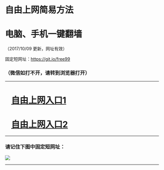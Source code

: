 ﻿# 自由上网简易方法

# 电脑、手机一键翻墙

（2017/10/09 更新，网址有效）

固定短网址：https://git.io/free99

### （微信如打不开，请转到浏览器打开）


***





# &nbsp;&nbsp; <a href="http://ft1582216789.fwq-tz-1001.info/fwqtz01.html?t=100900111221 " target="_blank">自由上网入口1</a>
# &nbsp;&nbsp; <a href="http://ft1853621970.fwq-tz-1002.info/fwqtz02.html?t=100900122412 " target="_blank">自由上网入口2</a>
***

### 请记住下图中固定短网址：

<img src="https://s3-us-west-2.amazonaws.com/fwq-1001/yjfq-20170905okok.png" /> 


***

